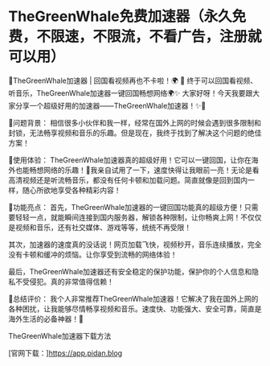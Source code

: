 # TheGreenWhale免费加速器（永久免费，不限速，不限流，不看广告，注册就可以用）


🚀TheGreenWhale加速器 | 回国看视频再也不卡啦！🌍
🚀 终于可以回国看视频、听音乐，TheGreenWhale加速器一键回国畅想网络🌍✨
大家好呀！今天我要跟大家分享一个超级好用的加速器——TheGreenWhale加速器！✨🐋
	
🌟问题背景：
相信很多小伙伴和我一样，经常在国外上网的时候会遇到很多限制和封锁，无法畅享视频和音乐的乐趣。但是现在，我终于找到了解决这个问题的绝佳方案！
	
🌈使用体验：
TheGreenWhale加速器真的超级好用！它可以一键回国，让你在海外也能畅想网络的乐趣！🎉我亲自试用了一下，速度快得让我眼前一亮！无论是看高清视频还是听流畅音乐，都没有任何卡顿和加载问题。简直就像是回到国内一样，随心所欲地享受各种精彩内容！
	
🌟功能亮点：
首先，TheGreenWhale加速器的一键回国功能真的超级方便！只需要轻轻一点，就能瞬间连接到国内服务器，解锁各种限制，让你畅爽上网！不仅仅是视频和音乐，还有社交媒体、游戏等等，统统不再受限！
	
其次，加速器的速度真的没话说！网页加载飞快，视频秒开，音乐连续播放，完全没有卡顿和缓冲的烦恼。让你享受到流畅的网络体验！
	
最后，TheGreenWhale加速器还有安全稳定的保护功能，保护你的个人信息和隐私不受侵犯。真的非常值得信赖！
	
🌈总结评价：
我个人非常推荐TheGreenWhale加速器！它解决了我在国外上网的各种困扰，让我能够尽情畅享视频和音乐。速度快、功能强大、安全可靠，简直是海外生活的必备神器！🌟

TheGreenWhale加速器下载方法

[官网下载：]https://app.pidan.blog
